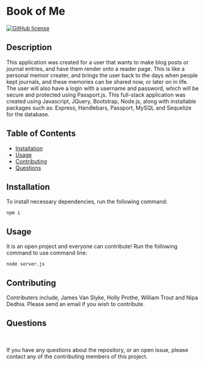 # Book of Me

[![GitHub license](https://img.shields.io/badge/Project-2-blue.svg)](https://github.com/hollypro87/Write-It-Out)

## Description

This application was created for a user that wants to make blog posts or journal entries, and have them render onto a reader page. This is like a personal memoir creater, and brings the user back to the days when people kept journals, and these memories can be shared now, or later on in life. The user will also have a login with a username and password, which will be secure and protected using Passport.js. 
This full-stack application was created using Javascript, JQuery, Bootstrap, Node.js, along with installable packages such as: Express, Handlebars, Passport, MySQL and Sequelize for the database. 

## Table of Contents

- [Installation](#installation)
- [Usage](#usage)
- [Contributing](#contributing)
- [Questions](#questions)

## Installation

To install necessary dependencies, run the following command:

```
npm i
```

## Usage

It is an open project and everyone can contribute! Run the following command to use command line:

```
node server.js
```

## Contributing

Contributers include, James Van Slyke, Holly Prothe, William Trout and Nipa Dedhia. Please send an email if you wish to contribute.

## Questions

  <img src="https://avatars.githubusercontent.com/jakevs" style="width: 10px; height: 10px; border-radius:75%;">

  <img src="https://ca.slack-edge.com/TUD7P4F1D-UUCRF1QSY-8c6105fdeb33-512" style="width: 10px; height: 10px; border-radius:75%;">

 <img src="https://ca.slack-edge.com/TUD7P4F1D-UUUHTME7J-c72ce64bd0bd-512" style="width: 10px; height: 10px; border-radius:75%;">

  <img src="https://ca.slack-edge.com/TUD7P4F1D-UUEJGSTGU-07704af50f79-512" style="width: 10px; height: 10px; border-radius:75%;">

If you have any questions about the repository, or an open issue, please contact any of the contributing members of this project.

